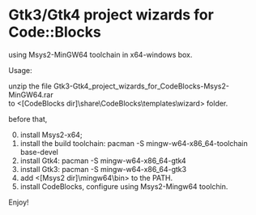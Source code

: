 # Gtk3/Gtk4 project wizards for Code::Blocks

using Msys2-MinGW64 toolchain in x64-windows box.  

Usage:  

unzip the file Gtk3-Gtk4_project_wizards_for_CodeBlocks-Msys2-MinGW64.rar  
      to <[CodeBlocks dir]\share\CodeBlocks\templates\wizard> folder.  


before that,  

0. install Msys2-x64;
1. install the build toolchain: pacman -S mingw-w64-x86_64-toolchain base-devel
2. install Gtk4: pacman -S mingw-w64-x86_64-gtk4
3. install Gtk3: pacman -S mingw-w64-x86_64-gtk3
4. add <[Msys2 dir]\mingw64\bin> to the PATH.
5. install CodeBlocks, configure using Msys2-Mingw64 toolchin.

Enjoy!  
